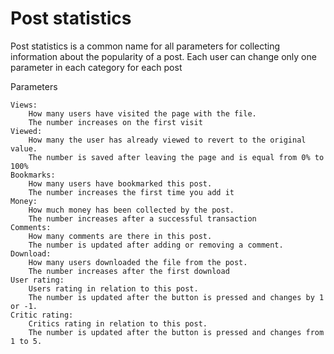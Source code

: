 # Post statistics

Post statistics is a common name for all parameters for collecting information about the popularity of a post.
Each user can change only one parameter in each category for each post

Parameters

	Views:
		How many users have visited the page with the file. 
		The number increases on the first visit
	Viewed:
		How many the user has already viewed to revert to the original value. 
		The number is saved after leaving the page and is equal from 0% to 100%
	Bookmarks:
		How many users have bookmarked this post. 
		The number increases the first time you add it
	Money:
		How much money has been collected by the post. 
		The number increases after a successful transaction
	Comments:
		How many comments are there in this post. 
		The number is updated after adding or removing a comment.
	Download:
		How many users downloaded the file from the post. 
		The number increases after the first download
	User rating:
		Users rating in relation to this post.
		The number is updated after the button is pressed and changes by 1 or -1.
	Critic rating:
		Critics rating in relation to this post.
		The number is updated after the button is pressed and changes from 1 to 5.


 



